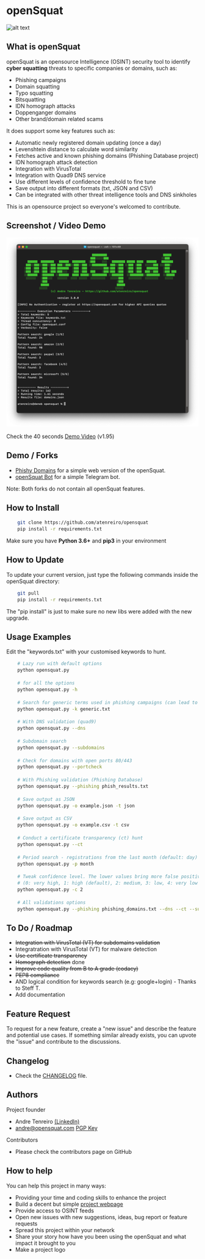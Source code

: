 openSquat
====
![alt text](https://raw.githubusercontent.com/atenreiro/opensquat/master/screenshots/openSquat_logo.png)

What is openSquat
-------------

openSquat is an opensource Intelligence (OSINT) security tool to identify **cyber squatting** threats to specific companies or domains, such as:

*   Phishing campaigns
*   Domain squatting
*   Typo squatting
*   Bitsquatting
*   IDN homograph attacks
*   Doppenganger domains
*   Other brand/domain related scams

It does support some key features such as:

*   Automatic newly registered domain updating (once a day)
*   Levenshtein distance to calculate word similarity
*   Fetches active and known phishing domains (Phishing Database project)
*   IDN homograph attack detection
*   Integration with VirusTotal
*   Integration with Quad9 DNS service
*   Use different levels of confidence threshold to fine tune
*   Save output into different formats (txt, JSON and CSV)
*   Can be integrated with other threat intelligence tools and DNS sinkholes

This is an opensource project so everyone's welcomed to contribute.

Screenshot / Video Demo
-------------
![alt text](https://raw.githubusercontent.com/atenreiro/opensquat/master/screenshots/openSquat.PNG)

Check the 40 seconds [Demo Video](https://asciinema.org/a/361931) (v1.95)


Demo / Forks
------------
*   [Phishy Domains](https://phishydomains.com) for a simple web version of the openSquat.
*   [openSquat Bot](https://telegram.me/opensquat_bot) for a simple Telegram bot.

Note: Both forks do not contain all openSquat features.


How to Install
------------

```bash
    git clone https://github.com/atenreiro/opensquat
    pip install -r requirements.txt
```
Make sure you have **Python 3.6+** and **pip3** in your environment

How to Update
------------
To update your current version, just type the following commands inside the openSquat directory:
```bash
    git pull
    pip install -r requirements.txt
```
The "pip install" is just to make sure no new libs were added with the new upgrade. 


Usage Examples
------------
Edit the "keywords.txt" with your customised keywords to hunt.

```bash
    # Lazy run with default options
    python opensquat.py

    # for all the options
    python opensquat.py -h
    
    # Search for generic terms used in phishing campaigns (can lead to false positives)
    python opensquat.py -k generic.txt

    # With DNS validation (quad9)
    python opensquat.py --dns
    
    # Subdomain search
    python opensquat.py --subdomains
    
    # Check for domains with open ports 80/443
    python opensquat.py --portcheck

    # With Phishing validation (Phishing Database)
    python opensquat.py --phishing phish_results.txt

    # Save output as JSON
    python opensquat.py -o example.json -t json

    # Save output as CSV
    python opensquat.py -o example.csv -t csv

    # Conduct a certificate transparency (ct) hunt
    python opensquat.py --ct

    # Period search - registrations from the last month (default: day)
    python opensquat.py -p month

    # Tweak confidence level. The lower values bring more false positives
    # (0: very high, 1: high (default), 2: medium, 3: low, 4: very low
    python opensquat.py -c 2

    # All validations options
    python opensquat.py --phishing phishing_domains.txt --dns --ct --subdomains --portcheck 
```

To Do / Roadmap
-------------
*   ~~Integration with VirusTotal (VT) for subdomains validation~~
*   Integratration with VirusTotal (VT) for malware detection
*   ~~Use certificate transparency~~
*   ~~Homograph detection~~ done
*   ~~Improve code quality from B to A grade (codacy)~~
*   ~~PEP8 compliance~~
*   AND logical condition for keywords search (e.g: google+login) - Thanks to Steff T.
*   Add documentation

Feature Request
-------------
To request for a new feature, create a "new issue" and describe the feature and potential use cases. If something similar already exists, you can upvote the "issue" and contribute to the discussions.

Changelog
-------------
*   Check the [CHANGELOG](https://github.com/atenreiro/opensquat/blob/master/CHANGELOG) file.

Authors
-------------
Project founder
*   Andre Tenreiro [(LinkedIn)](https://www.linkedin.com/in/andretenreiro/)
*   [andre@opensquat.com](mailto:andre@opensquat.com) [PGP Key](https://mail-api.proton.me/pks/lookup?op=get&search=andre@opensquat.com)

Contributors
*   Please check the contributors page on GitHub

How to help
-------------
You can help this project in many ways:
*   Providing your time and coding skills to enhance the project
*   Build a decent but simple [project webpage](https://opensquat.com)
*   Provide access to OSINT feeds
*   Open new issues with new suggestions, ideas, bug report or feature requests
*   Spread this project within your network
*   Share your story how have you been using the openSquat and what impact it brought to you
*   Make a project logo
